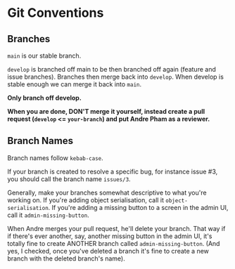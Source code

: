 # Git Conventions

## Branches

`main` is our stable branch.

`develop` is branched off main to be then branched off again (feature and issue branches). Branches then merge back into `develop`. When develop is stable enough we can merge it back into `main`.

**Only branch off develop.**

**When you are done, DON'T merge it yourself, instead create a pull request (`develop` <= `your-branch`) and put Andre Pham as a reviewer.**

## Branch Names

Branch names follow `kebab-case`.

If your branch is created to resolve a specific bug, for instance issue #3, you should call the branch name `issues/3`.

Generally, make your branches somewhat descriptive to what you're working on. If you're adding object serialisation, call it `object-serialisation`. If you're adding a missing button to a screen in the admin UI, call it `admin-missing-button`.

When Andre merges your pull request, he'll delete your branch. That way if if there's ever another, say, another missing button in the admin UI, it's totally fine to create ANOTHER branch called `admin-missing-button`. (And yes, I checked, once you've deleted a branch it's fine to create a new branch with the deleted branch's name).